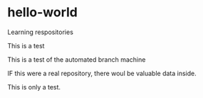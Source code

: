 # hello-world
Learning respositories

This is a test

This is a test of the automated branch machine

IF this were a real repository, there woul be valuable data inside.

This is only a test.
